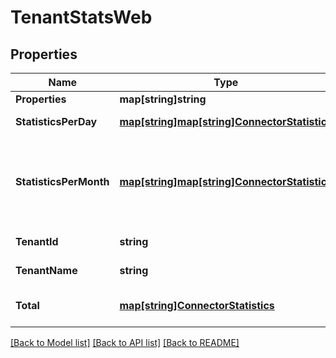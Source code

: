 # TenantStatsWeb

## Properties

Name | Type | Description | Notes
------------ | ------------- | ------------- | -------------
**Properties** | **map[string]string** |  | [optional] 
**StatisticsPerDay** | [**map[string]map[string]ConnectorStatistics**](map.md) | all statistics per day | [optional] 
**StatisticsPerMonth** | [**map[string]map[string]ConnectorStatistics**](map.md) | Statistics per month : number of distinct sources (lora, mqtt, datazone) | [optional] 
**TenantId** | **string** | The tenant Id | [optional] 
**TenantName** | **string** | The tenant name | [optional] 
**Total** | [**map[string]ConnectorStatistics**](ConnectorStatistics.md) | Aggregation of all statistics | [optional] 

[[Back to Model list]](../README.md#documentation-for-models) [[Back to API list]](../README.md#documentation-for-api-endpoints) [[Back to README]](../README.md)


